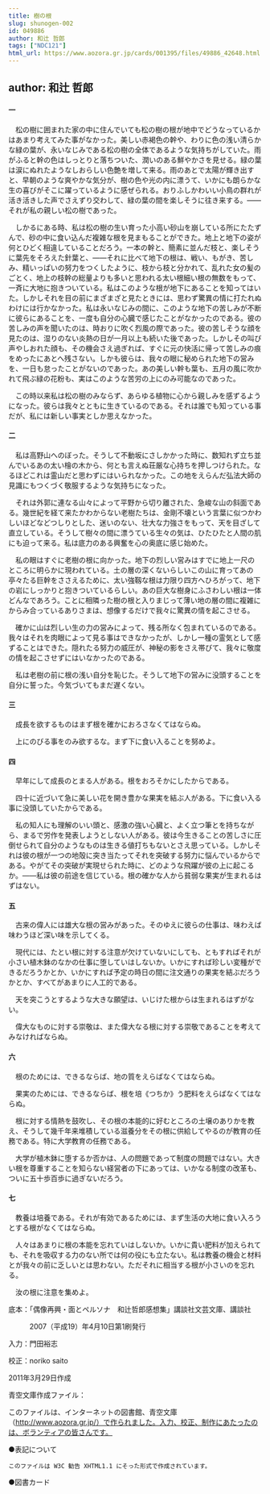 ```yaml
---
title: 樹の根
slug: shunogen-002
id: 049886
author: 和辻 哲郎
tags: ["NDC121"]
html_url: https://www.aozora.gr.jp/cards/001395/files/49886_42648.html
---
```


## author: 和辻 哲郎

#### 一




　松の樹に囲まれた家の中に住んでいても松の樹の根が地中でどうなっているかはあまり考えてみた事がなかった。美しい赤褐色の幹や、わりに色の浅い清らかな緑の葉が、永いなじみである松の樹の全体であるような気持ちがしていた。雨がふると幹の色はしっとりと落ちついた、潤いのある鮮やかさを見せる。緑の葉は涙にぬれたようなしおらしい色艶を増して来る。雨のあとで太陽が輝き出すと、早朝のような爽やかな気分が、樹の色や光の内に漂うて、いかにも朗らかな生の喜びがそこに躍っているように感ぜられる。おりふしかわいい小鳥の群れが活き活きした声でさえずり交わして、緑の葉の間を楽しそうに往き来する。――それが私の親しい松の樹であった。

　しかるにある時、私は松の樹の生い育った小高い砂山を崩している所にたたずんで、砂の中に食い込んだ複雑な根を見まもることができた。地上と地下の姿が何とひどく相違していることだろう。一本の幹と、簡素に並んだ枝と、楽しそうに葉先をそろえた針葉と、――それに比べて地下の根は、戦い、もがき、苦しみ、精いっぱいの努力をつくしたように、枝から枝と分かれて、乱れた女の髪のごとく、地上の枝幹の総量よりも多いと思われる太い根細い根の無数をもって、一斉に大地に抱きついている。私はこのような根が地下にあることを知ってはいた。しかしそれを目の前にまざまざと見たときには、思わず驚異の情に打たれぬわけには行かなかった。私は永いなじみの間に、このような地下の苦しみが不断に彼らにあることを、一度も自分の心臓で感じたことがなかったのである。彼の苦しみの声を聞いたのは、時おりに吹く烈風の際であった。彼の苦しそうな顔を見たのは、湿りのない炎熱の日が一月以上も続いた後であった。しかしその叫び声やしおれた顔も、その機会さえ過ぎれば、すぐに元の快活に帰って苦しみの痕をめったにあとへ残さない。しかも彼らは、我々の眼に秘められた地下の営みを、一日も怠ったことがないのであった。あの美しい幹も葉も、五月の風に吹かれて飛ぶ緑の花粉も、実はこのような苦労の上にのみ可能なのであった。

　この時以来私は松の樹のみならず、あらゆる植物に心から親しみを感ずるようになった。彼らは我々とともに生きているのである。それは誰でも知っている事だが、私には新しい事実としか思えなかった。



#### 二




　私は高野山へのぼった。そうして不動坂にさしかかった時に、数知れず立ち並んでいるあの太い檜の木から、何とも言えぬ荘厳な心持ちを押しつけられた。なるほどこれは霊山だと思わずにはいられなかった。この地をえらんだ弘法大師の見識にもつくづく敬服するような気持ちになった。

　それは外郭に連なる山々によって平野から切り離された、急峻な山の斜面である。幾世紀を経て来たかわからない老樹たちは、金剛不壊という言葉に似つかわしいほどなどつしりとした、迷いのない、壮大な力強さをもって、天を目ざして直立している。そうして樹々の間に漂うている生々の気は、ひたひたと人間の肌にも迫って来る。私は底力のある興奮を心の奥底に感じ始めた。

　私の眼はすぐに老樹の根に向かった。地下の烈しい営みはすでに地上一尺のところに明らかに現われている。土の層の深くないらしいこの山に育ってあの亭々たる巨幹をささえるために、太い強靱な根は力限り四方へひろがって、地下の岩にしっかりと抱きついているらしい。あの巨大な樹身にふさわしい根は一体どんなであろう。ことに相隣った樹の根と入りまじって薄い地の層の間に複雑にからみ合っているありさまは、想像するだけで我々に驚異の情を起こさせる。

　確かに山は烈しい生の力の営みによって、残る所なく包まれているのである。我々はそれを肉眼によって見る事はできなかったが、しかし一種の霊気として感ずることはできた。隠れたる努力の威圧が、神秘の影をさえ帯びて、我々に敬度の情を起こさせずにはいなかったのである。

　私は老樹の前に根の浅い自分を恥じた。そうして地下の営みに没頭することを自分に誓った。今気づいてもまだ遅くない。



#### 三




　成長を欲するものはまず根を確かにおろさなくてはならぬ。

　上にのびる事をのみ欲するな。まず下に食い入ることを努めよ。



#### 四




　早年にして成長のとまる人がある。根をおろそかにしたからである。

　四十に近づいて急に美しい花を開き豊かな果実を結ぶ人がある。下に食い入る事に没頭していたからである。

　私の知人にも理解のいい頭と、感激の強い心臓と、よく立つ筆とを持ちながら、まるで労作を発表しようとしない人がある。彼は今生きることの苦しさに圧倒せられて自分のようなものは生きる値打ちもないとさえ思っている。しかしそれは彼の根が一つの地殻に突き当たってそれを突破する努力に悩んでいるからである。やがてその突破が実現せられた時に、どのような飛躍が彼の上に起こるか。――私は彼の前途を信じている。根の確かな人から貧弱な果実が生まれるはずはない。



#### 五




　古来の偉人には雄大な根の営みがあった。そのゆえに彼らの仕事は、味わえば味わうほど深い味を示してくる。

　現代には、たとい根に対する注意が欠けていないにしても、ともすればそれが小さい植木鉢のなかの仕事に堕していはしないか。いかにすれば珍しい変種ができるだろうかとか、いかにすれば予定の時日の間に注文通りの果実を結ぶだろうかとか、すべてがあまりに人工的である。

　天を突こうとするような大きな願望は、いじけた根からは生まれるはずがない。

　偉大なものに対する崇敬は、また偉大なる根に対する崇敬であることを考えてみなければならぬ。



#### 六




　根のためには、できるならば、地の質をえらばなくてはならぬ。

　果実のためには、できるならば、根を培《つちか》う肥料をえらばなくてはならぬ。

　根に対する情熱を鼓吹し、その根の本能的に好むところの土壌のありかを教え、そうして幾千年来堆積している滋養分をその根に供給してやるのが教育の任務である。特に大学教育の任務である。

　大学が植木鉢に堕するか否かは、人の問題であって制度の問題ではない。大きい根を尊重することを知らない経営者の下にあっては、いかなる制度の改革も、ついに五十歩百歩に過ぎないだろう。



#### 七




　教養は培養である。それが有効であるためには、まず生活の大地に食い入ろうとする根がなくてはならぬ。

　人々はあまりに根の本能を忘れていはしないか。いかに貴い肥料が加えられても、それを吸収する力のない所では何の役にも立たない。私は教養の機会と材料とが我々の前に乏しいとは思わない。ただそれに相当する根が小さいのを忘れる。

　汝の根に注意を集めよ。













底本：「偶像再興・面とペルソナ　和辻哲郎感想集」講談社文芸文庫、講談社

　　　2007（平成19）年4月10日第1刷発行

入力：門田裕志

校正：noriko saito

2011年3月29日作成

青空文庫作成ファイル：

このファイルは、インターネットの図書館、青空文庫（http://www.aozora.gr.jp/）で作られました。入力、校正、制作にあたったのは、ボランティアの皆さんです。











●表記について


	このファイルは W3C 勧告 XHTML1.1 にそった形式で作成されています。







●図書カード
